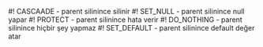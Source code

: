 #! CASCAADE  - parent silinince silinir
#! SET_NULL  - parent silinince null yapar
#! PROTECT   - parent silinince hata verir
#! DO_NOTHING - parent silinince hiçbir şey yapmaz
#! SET_DEFAULT - parent silinince default değer atar